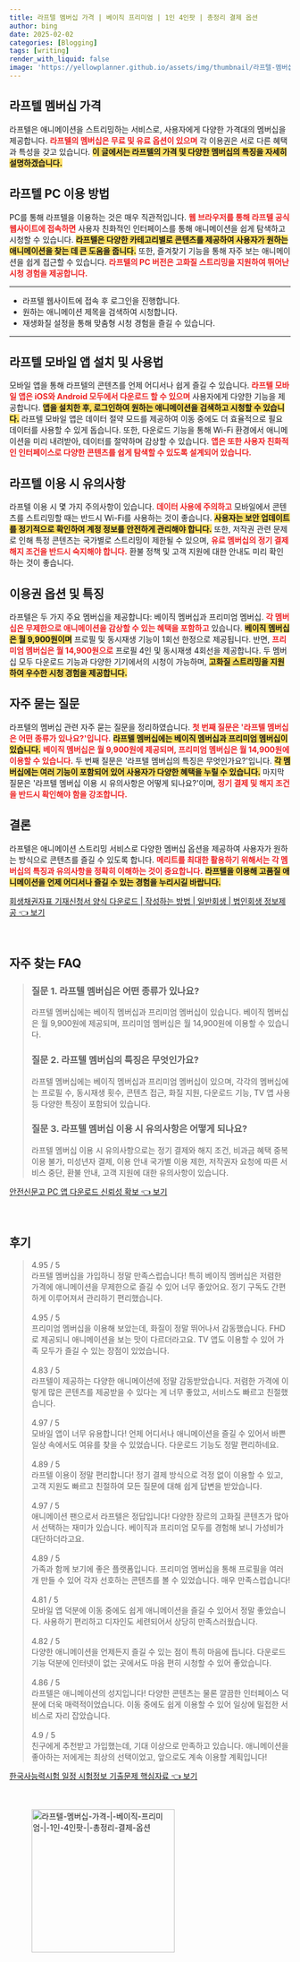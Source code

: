 ```yaml
---
title: 라프텔 멤버십 가격 | 베이직 프리미엄 | 1인 4인팟 | 총정리 결제 옵션
author: bing
date: 2025-02-02
categories: [Blogging]
tags: [writing]
render_with_liquid: false
image: 'https://yellowplanner.github.io/assets/img/thumbnail/라프텔-멤버십-가격-|-베이직-프리미엄-|-1인-4인팟-|-총정리-결제-옵션.webp'
---
```



<h2 id='라프텔_멤버십_가격'>라프텔 멤버십 가격</h2>

<p>라프텔은 애니메이션을 스트리밍하는 서비스로, 사용자에게 다양한 가격대의 멤버십을 제공합니다. <b><span style="color: #ee2323;">라프텔의 멤버십은 무료 및 유료 옵션이 있으며</span></b> 각 이용권은 서로 다른 혜택과 특성을 갖고 있습니다. <b><span style="background-color: #ffe066;">이 글에서는 라프텔의 가격 및 다양한 멤버십의 특징을 자세히 설명하겠습니다.</span></b></p>

<h2 id='라프텔_PC_이용방법'>라프텔 PC 이용 방법</h2>

<p>PC를 통해 라프텔을 이용하는 것은 매우 직관적입니다. <b><span style="color: #ee2323;">웹 브라우저를 통해 라프텔 공식 웹사이트에 접속하면</span></b> 사용자 친화적인 인터페이스를 통해 애니메이션을 쉽게 탐색하고 시청할 수 있습니다. <b><span style="background-color: #ffe066;">라프텔은 다양한 카테고리별로 콘텐츠를 제공하여 사용자가 원하는 애니메이션을 찾는 데 큰 도움을 줍니다.</span></b> 또한, 즐겨찾기 기능을 통해 자주 보는 애니메이션을 쉽게 접근할 수 있습니다. <b><span style="color: #ee2323;">라프텔의 PC 버전은 고화질 스트리밍을 지원하여 뛰어난 시청 경험을 제공합니다.</span></b></p>

<hr />

<ul>
    <li>라프텔 웹사이트에 접속 후 로그인을 진행합니다.</li>
    <li>원하는 애니메이션 제목을 검색하여 시청합니다.</li>
    <li>재생화질 설정을 통해 맞춤형 시청 경험을 즐길 수 있습니다.</li>
</ul>

<hr />

<h2 id='라프텔_모바일_앱_설치'>라프텔 모바일 앱 설치 및 사용법</h2>

<p>모바일 앱을 통해 라프텔의 콘텐츠를 언제 어디서나 쉽게 즐길 수 있습니다. <b><span style="color: #ee2323;">라프텔 모바일 앱은 iOS와 Android 모두에서 다운로드 할 수 있으며</span></b> 사용자에게 다양한 기능을 제공합니다. <b><span style="background-color: #ffe066;">앱을 설치한 후, 로그인하여 원하는 애니메이션을 검색하고 시청할 수 있습니다.</span></b> 라프텔 모바일 앱은 데이터 절약 모드를 제공하여 이동 중에도 더 효율적으로 필요 데이터를 사용할 수 있게 돕습니다. 또한, 다운로드 기능을 통해 Wi-Fi 환경에서 애니메이션을 미리 내려받아, 데이터를 절약하며 감상할 수 있습니다. <b><span style="color: #ee2323;">앱은 또한 사용자 친화적인 인터페이스로 다양한 콘텐츠를 쉽게 탐색할 수 있도록 설계되어 있습니다.</span></b></p>

<h2 id='라프텔_이용_시_유의사항'>라프텔 이용 시 유의사항</h2>

<p>라프텔 이용 시 몇 가지 주의사항이 있습니다. <b><span style="color: #ee2323;">데이터 사용에 주의하고</span></b> 모바일에서 콘텐츠를 스트리밍할 때는 반드시 Wi-Fi를 사용하는 것이 좋습니다. <b><span style="background-color: #ffe066;">사용자는 보안 업데이트를 정기적으로 확인하여 계정 정보를 안전하게 관리해야 합니다.</span></b> 또한, 저작권 관련 문제로 인해 특정 콘텐츠는 국가별로 스트리밍이 제한될 수 있으며, <b><span style="color: #ee2323;">유료 멤버십의 정기 결제 해지 조건을 반드시 숙지해야 합니다.</span></b> 환불 정책 및 고객 지원에 대한 안내도 미리 확인하는 것이 좋습니다.</p>

<h2 id='라프텔_이용권_옵션_및_특징'>이용권 옵션 및 특징</h2>

<p>라프텔은 두 가지 주요 멤버십을 제공합니다: 베이직 멤버십과 프리미엄 멤버십. <b><span style="color: #ee2323;">각 멤버십은 무제한으로 애니메이션을 감상할 수 있는 혜택을 포함하고</span></b> 있습니다. <b><span style="background-color: #ffe066;">베이직 멤버십은 월 9,900원이며</span></b> 프로필 및 동시재생 기능이 1회선 한정으로 제공됩니다. 반면, <b><span style="color: #ee2323;">프리미엄 멤버십은 월 14,900원으로</span></b> 프로필 4인 및 동시재생 4회선을 제공합니다. 두 멤버십 모두 다운로드 기능과 다양한 기기에서의 시청이 가능하며, <b><span style="background-color: #ffe066;">고화질 스트리밍을 지원하여 우수한 시청 경험을 제공합니다.</span></b></p>

<h2 id='자주_묻는_질문'>자주 묻는 질문</h2>

<p>라프텔의 멤버십 관련 자주 묻는 질문을 정리하였습니다. <b><span style="color: #ee2323;">첫 번째 질문은 '라프텔 멤버십은 어떤 종류가 있나요?'입니다.</span></b> <b><span style="background-color: #ffe066;">라프텔 멤버십에는 베이직 멤버십과 프리미엄 멤버십이 있습니다.</span></b> <b><span style="color: #ee2323;">베이직 멤버십은 월 9,900원에 제공되며, 프리미엄 멤버십은 월 14,900원에 이용할 수 있습니다.</span></b> 두 번째 질문은 '라프텔 멤버십의 특징은 무엇인가요?'입니다. <b><span style="background-color: #ffe066;">각 멤버십에는 여러 기능이 포함되어 있어 사용자가 다양한 혜택을 누릴 수 있습니다.</span></b> 마지막 질문은 '라프텔 멤버십 이용 시 유의사항은 어떻게 되나요?'이며, <b><span style="color: #ee2323;">정기 결제 및 해지 조건을 반드시 확인해야 함을 강조합니다.</span></b></p>

<h2 id='결론'>결론</h2>

<p>라프텔은 애니메이션 스트리밍 서비스로 다양한 멤버십 옵션을 제공하여 사용자가 원하는 방식으로 콘텐츠를 즐길 수 있도록 합니다. <b><span style="color: #ee2323;">메리트를 최대한 활용하기 위해서는 각 멤버십의 특징과 유의사항을 정확히 이해하는 것이 중요합니다.</span></b> <b><span style="background-color: #ffe066;">라프텔을 이용해 고품질 애니메이션을 언제 어디서나 즐길 수 있는 경험을 누리시길 바랍니다.</span></b></p>


<p><a class="click-button" title="회생채권자표 기재신청서 양식 다운로드 | 작성하는 방법 | 일반회생 | 법인회생 정보제공" href="https://yellowplanner.github.io/posts/%ED%9A%8C%EC%83%9D%EC%B1%84%EA%B6%8C%EC%9E%90%ED%91%9C-%EA%B8%B0%EC%9E%AC%EC%8B%A0%EC%B2%AD%EC%84%9C-%EC%96%91%EC%8B%9D-%EB%8B%A4%EC%9A%B4%EB%A1%9C%EB%93%9C-%EC%9E%91%EC%84%B1%ED%95%98%EB%8A%94-%EB%B0%A9%EB%B2%95-%EC%9D%BC%EB%B0%98%ED%9A%8C%EC%83%9D-%EB%B2%95%EC%9D%B8%ED%9A%8C%EC%83%9D-%EC%A0%95%EB%B3%B4%EC%A0%9C%EA%B3%B5/" rel="dofollow">회생채권자표 기재신청서 양식 다운로드 | 작성하는 방법 | 일반회생 | 법인회생 정보제공 👈 보기</a></p><br>
<h2 id='자주_찾는_FAQ'>자주 찾는 FAQ</h2>
<div itemscope="" itemtype="https://schema.org/FAQPage"> 
<blockquote> 
<div itemscope="" itemprop="mainEntity" itemtype="https://schema.org/Question"> 
<h3 itemprop="name">질문 1. 라프텔 멤버십은 어떤 종류가 있나요?</h3> 
<div itemscope="" itemprop="acceptedAnswer" itemtype="https://schema.org/Answer"> 
<span itemprop="text"> 
<p>라프텔 멤버십에는 베이직 멤버십과 프리미엄 멤버십이 있습니다. 베이직 멤버십은 월 9,900원에 제공되며, 프리미엄 멤버십은 월 14,900원에 이용할 수 있습니다.</p> 
</span> 
</div> 
</div> 

<div itemscope="" itemprop="mainEntity" itemtype="https://schema.org/Question"> 
<h3 itemprop="name">질문 2. 라프텔 멤버십의 특징은 무엇인가요?</h3> 
<div itemscope="" itemprop="acceptedAnswer" itemtype="https://schema.org/Answer"> 
<span itemprop="text"> 
<p>라프텔 멤버십에는 베이직 멤버십과 프리미엄 멤버십이 있으며, 각각의 멤버십에는 프로필 수, 동시재생 횟수, 콘텐츠 접근, 화질 지원, 다운로드 기능, TV 앱 사용 등 다양한 특징이 포함되어 있습니다.</p> 
</span> 
</div> 
</div> 

<div itemscope="" itemprop="mainEntity" itemtype="https://schema.org/Question"> 
<h3 itemprop="name">질문 3. 라프텔 멤버십 이용 시 유의사항은 어떻게 되나요?</h3> 
<div itemscope="" itemprop="acceptedAnswer" itemtype="https://schema.org/Answer"> 
<span itemprop="text"> 
<p>라프텔 멤버십 이용 시 유의사항으로는 정기 결제와 해지 조건, 비과금 혜택 중복 이용 불가, 미성년자 결제, 이용 안내 국가별 이용 제한, 저작권자 요청에 따른 서비스 중단, 환불 안내, 고객 지원에 대한 유의사항이 있습니다.</p> 
</span> 
</div> 
</div> 

</blockquote> 
</div>
<p><a class="click-button" title="안전신문고 PC 앱 다운로드 신뢰성 확보" href="https://yellowplanner.github.io/posts/%EC%95%88%EC%A0%84%EC%8B%A0%EB%AC%B8%EA%B3%A0-PC-%EC%95%B1-%EB%8B%A4%EC%9A%B4%EB%A1%9C%EB%93%9C-%EC%8B%A0%EB%A2%B0%EC%84%B1-%ED%99%95%EB%B3%B4/" rel="dofollow">안전신문고 PC 앱 다운로드 신뢰성 확보 👈 보기</a></p><br>
<h2 id='후기'>후기</h2>
<div itemscope itemtype="https://schema.org/Product">
  <blockquote>
  <div itemprop="review" itemscope itemtype="https://schema.org/Review">
      <div itemprop="reviewRating" itemscope itemtype="https://schema.org/Rating"> <span itemprop="ratingValue">4.95</span> / <span itemprop="bestRating">5</span> </div>
      <span itemprop="reviewBody">라프텔 멤버십을 가입하니 정말 만족스럽습니다! 특히 베이직 멤버십은 저렴한 가격에 애니메이션을 무제한으로 즐길 수 있어 너무 좋았어요. 정기 구독도 간편하게 이루어져서 관리하기 편리했습니다.</span>
  </div>
  <br>
  <div itemprop="review" itemscope itemtype="https://schema.org/Review">
      <div itemprop="reviewRating" itemscope itemtype="https://schema.org/Rating"> <span itemprop="ratingValue">4.95</span> / <span itemprop="bestRating">5</span> </div>
      <span itemprop="reviewBody">프리미엄 멤버십을 이용해 보았는데, 화질이 정말 뛰어나서 감동했습니다. FHD로 제공되니 애니메이션을 보는 맛이 다르더라고요. TV 앱도 이용할 수 있어 가족 모두가 즐길 수 있는 장점이 있었습니다.</span>
  </div>
  <br>
  <div itemprop="review" itemscope itemtype="https://schema.org/Review">
      <div itemprop="reviewRating" itemscope itemtype="https://schema.org/Rating"> <span itemprop="ratingValue">4.83</span> / <span itemprop="bestRating">5</span> </div>
      <span itemprop="reviewBody">라프텔이 제공하는 다양한 애니메이션에 정말 감동받았습니다. 저렴한 가격에 이렇게 많은 콘텐츠를 제공받을 수 있다는 게 너무 좋았고, 서비스도 빠르고 친절했습니다.</span>
  </div>
  <br>
  <div itemprop="review" itemscope itemtype="https://schema.org/Review">
      <div itemprop="reviewRating" itemscope itemtype="https://schema.org/Rating"> <span itemprop="ratingValue">4.97</span> / <span itemprop="bestRating">5</span> </div>
      <span itemprop="reviewBody">모바일 앱이 너무 유용합니다! 언제 어디서나 애니메이션을 즐길 수 있어서 바쁜 일상 속에서도 여유를 찾을 수 있었습니다. 다운로드 기능도 정말 편리하네요.</span>
  </div>
  <br>
  <div itemprop="review" itemscope itemtype="https://schema.org/Review">
      <div itemprop="reviewRating" itemscope itemtype="https://schema.org/Rating"> <span itemprop="ratingValue">4.89</span> / <span itemprop="bestRating">5</span> </div>
      <span itemprop="reviewBody">라프텔 이용이 정말 편리합니다! 정기 결제 방식으로 걱정 없이 이용할 수 있고, 고객 지원도 빠르고 친절하여 모든 질문에 대해 쉽게 답변을 받았습니다.</span>
  </div>
  <br>
  <div itemprop="review" itemscope itemtype="https://schema.org/Review">
      <div itemprop="reviewRating" itemscope itemtype="https://schema.org/Rating"> <span itemprop="ratingValue">4.97</span> / <span itemprop="bestRating">5</span> </div>
      <span itemprop="reviewBody">애니메이션 팬으로서 라프텔은 정답입니다! 다양한 장르의 고화질 콘텐츠가 많아서 선택하는 재미가 있습니다. 베이직과 프리미엄 모두를 경험해 보니 가성비가 대단하더라고요.</span>
  </div>
  <br>
  <div itemprop="review" itemscope itemtype="https://schema.org/Review">
      <div itemprop="reviewRating" itemscope itemtype="https://schema.org/Rating"> <span itemprop="ratingValue">4.89</span> / <span itemprop="bestRating">5</span> </div>
      <span itemprop="reviewBody">가족과 함께 보기에 좋은 플랫폼입니다. 프리미엄 멤버십을 통해 프로필을 여러 개 만들 수 있어 각자 선호하는 콘텐츠를 볼 수 있었습니다. 매우 만족스럽습니다!</span>
  </div>
  <br>
  <div itemprop="review" itemscope itemtype="https://schema.org/Review">
      <div itemprop="reviewRating" itemscope itemtype="https://schema.org/Rating"> <span itemprop="ratingValue">4.81</span> / <span itemprop="bestRating">5</span> </div>
      <span itemprop="reviewBody">모바일 앱 덕분에 이동 중에도 쉽게 애니메이션을 즐길 수 있어서 정말 좋았습니다. 사용하기 편리하고 디자인도 세련되어서 상당히 만족스러웠습니다.</span>
  </div>
  <br>
  <div itemprop="review" itemscope itemtype="https://schema.org/Review">
      <div itemprop="reviewRating" itemscope itemtype="https://schema.org/Rating"> <span itemprop="ratingValue">4.82</span> / <span itemprop="bestRating">5</span> </div>
      <span itemprop="reviewBody">다양한 애니메이션을 언제든지 즐길 수 있는 점이 특히 마음에 듭니다. 다운로드 기능 덕분에 인터넷이 없는 곳에서도 마음 편히 시청할 수 있어 좋았습니다.</span>
  </div>
  <br>
  <div itemprop="review" itemscope itemtype="https://schema.org/Review">
      <div itemprop="reviewRating" itemscope itemtype="https://schema.org/Rating"> <span itemprop="ratingValue">4.86</span> / <span itemprop="bestRating">5</span> </div>
      <span itemprop="reviewBody">라프텔은 애니메이션의 성지입니다! 다양한 콘텐츠는 물론 깔끔한 인터페이스 덕분에 더욱 매력적이었습니다. 이동 중에도 쉽게 이용할 수 있어 일상에 밀접한 서비스로 자리 잡았습니다.</span>
  </div>
  <br>
  <div itemprop="review" itemscope itemtype="https://schema.org/Review">
      <div itemprop="reviewRating" itemscope itemtype="https://schema.org/Rating"> <span itemprop="ratingValue">4.9</span> / <span itemprop="bestRating">5</span> </div>
      <span itemprop="reviewBody">친구에게 추천받고 가입했는데, 기대 이상으로 만족하고 있습니다. 애니메이션을 좋아하는 저에게는 최상의 선택이었고, 앞으로도 계속 이용할 계획입니다!</span>
  </div>
  </blockquote>
</div>
<p><a class="click-button" title="한국사능력시험 일정 시험정보 기출문제 핵심자료" href="https://yellowplanner.github.io/posts/%ED%95%9C%EA%B5%AD%EC%82%AC%EB%8A%A5%EB%A0%A5%EC%8B%9C%ED%97%98-%EC%9D%BC%EC%A0%95-%EC%8B%9C%ED%97%98%EC%A0%95%EB%B3%B4-%EA%B8%B0%EC%B6%9C%EB%AC%B8%EC%A0%9C-%ED%95%B5%EC%8B%AC%EC%9E%90%EB%A3%8C/" rel="dofollow">한국사능력시험 일정 시험정보 기출문제 핵심자료 👈 보기</a></p><br>
<figure class="image"><img src="https://yellowplanner.github.io/assets/img/thumbnail/라프텔-멤버십-가격-|-베이직-프리미엄-|-1인-4인팟-|-총정리-결제-옵션.webp" alt="라프텔-멤버십-가격-|-베이직-프리미엄-|-1인-4인팟-|-총정리-결제-옵션" width="256" height="256"></figure>